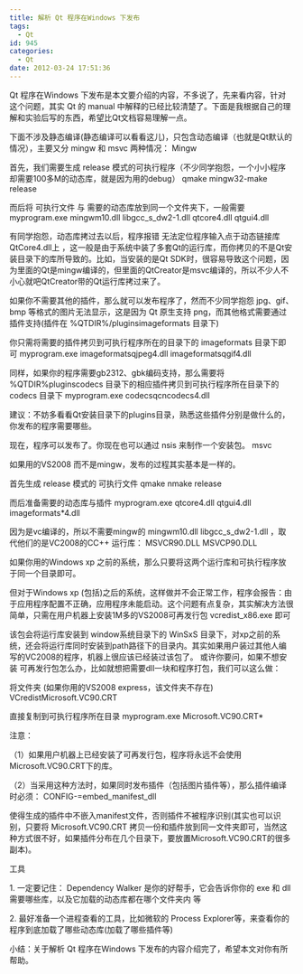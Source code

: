```yaml
---
title: 解析 Qt 程序在Windows 下发布
tags:
  - Qt
id: 945
categories:
  - Qt
date: 2012-03-24 17:51:36
---
```


Qt 程序在Windows 下发布是本文要介绍的内容，不多说了，先来看内容，针对这个问题，其实 Qt 的 manual 中解释的已经比较清楚了。下面是我根据自己的理解和实验后写的东西，希望比Qt文档容易理解一点。

下面不涉及静态编译(静态编译可以看看这儿)，只包含动态编译（也就是Qt默认的情况），主要又分 mingw 和 msvc 两种情况：
Mingw

首先，我们需要生成 release 模式的可执行程序（不少同学抱怨，一个小小程序却需要100多M的动态库，就是因为用的debug）
qmake
mingw32-make release

而后将 可执行文件 与 需要的动态库放到同一个文件夹下，一般需要
myprogram.exe
mingwm10.dll
libgcc_s_dw2-1.dll
qtcore4.dll
qtgui4.dll

有同学抱怨，动态库拷过去以后，程序报错 无法定位程序输入点于动态链接库QtCore4.dll上 ，这一般是由于系统中装了多套Qt的运行库，而你拷贝的不是Qt安装目录下的库所导致的。比如，当安装的是Qt SDK时，很容易导致这个问题，因为里面的Qt是mingw编译的，但里面的QtCreator是msvc编译的，所以不少人不小心就吧QtCreator带的Qt运行库拷过来了。<!--more-->

如果你不需要其他的插件，那么就可以发布程序了，然而不少同学抱怨 jpg、gif、bmp 等格式的图片无法显示，这是因为 Qt 原生支持 png，而其他格式需要通过插件支持(插件在 %QTDIR%/pluginsimageformats 目录下)

你只需将需要的插件拷贝到可执行程序所在的目录下的 imageformats 目录下即可
myprogram.exe
imageformatsqjpeg4.dll
imageformatsqgif4.dll

同样，如果你的程序需要gb2312、gbk编码支持，那么需要将 %QTDIR%pluginscodecs 目录下的相应插件拷贝到可执行程序所在目录下的 codecs 目录下
myprogram.exe
codecsqcncodecs4.dll

建议：不妨多看看Qt安装目录下的plugins目录，熟悉这些插件分别是做什么的，你发布的程序需要哪些。

现在，程序可以发布了。你现在也可以通过 nsis 来制作一个安装包。
msvc

如果用的VS2008 而不是mingw，发布的过程其实基本是一样的。

首先生成 release 模式的 可执行文件
qmake
nmake release

而后准备需要的动态库与插件
myprogram.exe
qtcore4.dll
qtgui4.dll
imageformats*4.dll

  因为是vc编译的，所以不需要mingw的 mingwm10.dll libgcc_s_dw2-1.dll ，取代他们的是VC2008的CC++ 运行库：
MSVCR90.DLL
MSVCP90.DLL

如果你用的Windows xp 之前的系统，那么只要将这两个运行库和可执行程序放于同一个目录即可。

但对于Windows xp (包括)之后的系统，这样做并不会正常工作，程序会报告：由于应用程序配置不正确，应用程序未能启动。这个问题有点复杂，其实解决方法很简单，只需在用户机器上安装1M多的VS2008可再发行包 vcredist_x86.exe 即可

该包会将运行库安装到 window系统目录下的 WinSxS 目录下，对xp之前的系统，还会将运行库同时安装到path路径下的目录内。其实如果用户装过其他人编写的VC2008的程序，机器上很应该已经装过该包了。
 或许你要问，如果不想安装 可再发行包怎么办，比如就想把需要dll一块和程序打包，我们可以这么做：

将文件夹 (如果你用的VS2008 express，该文件夹不存在)
<visual Studio Install Path>VCredist<architecture>Microsoft.VC90.CRT

直接复制到可执行程序所在目录
myprogram.exe
Microsoft.VC90.CRT*

注意：

（1）如果用户机器上已经安装了可再发行包，程序将永远不会使用Microsoft.VC90.CRT下的库。

（2）当采用这种方法时，如果同时发布插件（包括图片插件等），那么插件编译时必须：
CONFIG-=embed_manifest_dll

使得生成的插件中不嵌入manifest文件，否则插件不被程序识别(其实也可以识别，只要将 Microsoft.VC90.CRT 拷贝一份和插件放到同一文件夹即可，当然这种方式很不好，如果插件分布在几个目录下，要放置Microsoft.VC90.CRT的很多副本)。

工具

1\. 一定要记住： Dependency Walker 是你的好帮手，它会告诉你你的 exe 和 dll需要哪些库，以及它加载的动态库都在哪个文件夹内 等

2\. 最好准备一个进程查看的工具，比如微软的 Process Explorer等，来查看你的程序到底加载了哪些动态库(加载了哪些插件等)

小结：关于解析 Qt 程序在Windows 下发布的内容介绍完了，希望本文对你有所帮助。